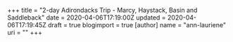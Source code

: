 +++
title = "2-day Adirondacks Trip - Marcy, Haystack, Basin and Saddleback"
date = 2020-04-06T17:19:00Z
updated = 2020-04-06T17:19:45Z
draft = true
blogimport = true 
[author]
	name = "ann-lauriene"
	uri = ""
+++


